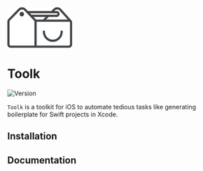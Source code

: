 <img src="github/logo@2x.png" alt="Toolk Logo" width="149" height="93" />

Toolk
============
![Version](https://img.shields.io/badge/Version-0.0.0-green.svg?style=flat)

`Toolk` is a toolkit for iOS to automate tedious tasks like generating boilerplate for Swift projects in Xcode.

## Installation

## Documentation
